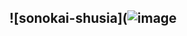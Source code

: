 <h2 align="center">
  
![sonokai-shusia](![image](https://github.com/flameaway/sonokai/assets/8405067/88fdf8c8-1e00-4da5-aa68-50aa2a12f137)

